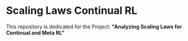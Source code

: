 # Scaling Laws Continual RL
This repository is dedicated for the Project: **"Analyzing Scaling Laws for Continual and Meta RL"**


